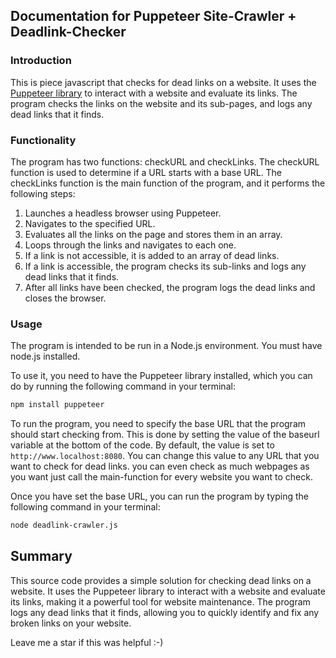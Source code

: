 ## Documentation for Puppeteer Site-Crawler + Deadlink-Checker

### Introduction

This is piece javascript that checks for dead links on a website. It uses the [Puppeteer library](https://github.com/puppeteer/puppeteer) to interact with a website and evaluate its links. The program checks the links on the website and its sub-pages, and logs any dead links that it finds.

### Functionality

The program has two functions: checkURL and checkLinks. The checkURL function is used to determine if a URL starts with a base URL. The checkLinks function is the main function of the program, and it performs the following steps:

1. Launches a headless browser using Puppeteer.
2. Navigates to the specified URL.
3. Evaluates all the links on the page and stores them in an array.
4. Loops through the links and navigates to each one.
5. If a link is not accessible, it is added to an array of dead links.
6. If a link is accessible, the program checks its sub-links and logs any dead links that it finds.
7. After all links have been checked, the program logs the dead links and closes the browser.

### Usage

The program is intended to be run in a Node.js environment. You must have node.js installed.

To use it, you need to have the Puppeteer library installed, which you can do by running the following command in your terminal:

```bash
npm install puppeteer
```
To run the program, you need to specify the base URL that the program should start checking from. This is done by setting the value of the baseurl variable at the bottom of the code. By default, the value is set to ```http://www.localhost:8080```. You can change this value to any URL that you want to check for dead links. you can even check as much webpages as you want just call the main-function for every website you want to check.

Once you have set the base URL, you can run the program by typing the following command in your terminal:

```bash
node deadlink-crawler.js
```

## Summary

This source code provides a simple solution for checking dead links on a website. It uses the Puppeteer library to interact with a website and evaluate its links, making it a powerful tool for website maintenance. The program logs any dead links that it finds, allowing you to quickly identify and fix any broken links on your website.

Leave me a star if this was helpful :-)
